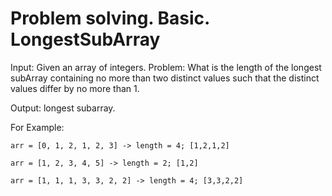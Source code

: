 # Problem solving. Basic. LongestSubArray

Input: Given an array of integers.
Problem: What is the length of the longest subArray containing no more than two distinct values such that the distinct values differ by no more than 1.

Output: longest subarray.

For Example:

```
arr = [0, 1, 2, 1, 2, 3] -> length = 4; [1,2,1,2]

arr = [1, 2, 3, 4, 5] -> length = 2; [1,2]

arr = [1, 1, 1, 3, 3, 2, 2] -> length = 4; [3,3,2,2]
```